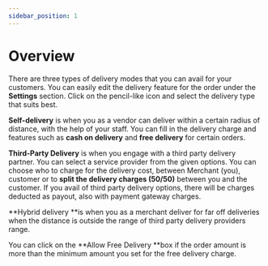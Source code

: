 ```yaml
---
sidebar_position: 1
---
```


# Overview 

There are three types of delivery modes that you can avail for your customers. You can easily edit the delivery feature for the order under the **Settings** section. Click on the pencil-like icon and select the delivery type that suits best.

**Self-delivery** is when you as a vendor can deliver within a certain radius of distance, with the help of your staff. You can fill in the delivery charge and features such as **cash on delivery** and **free delivery** for certain orders. 

**Third-Party Delivery** is when you engage with a third party delivery partner. You can select a service provider from the given options.  You can choose who to charge for the delivery cost, between Merchant (you), customer or to **split the delivery charges (50/50)** between you and the customer. If you avail of third party delivery options, there will be charges deducted as payout, also with payment gateway charges. 

**Hybrid delivery **is when you as a merchant deliver for far off deliveries when the distance is outside the range of third party delivery providers range. 

You can click on the **Allow Free Delivery **box if the order amount is more than the minimum amount you set for the free delivery charge. 
